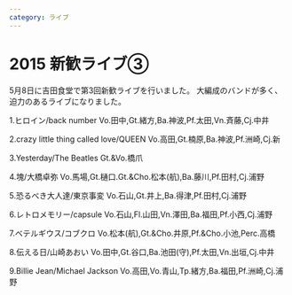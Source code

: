 ```yaml
---
category: ライブ
---
```

# 2015 新歓ライブ③

5月8日に吉田食堂で第3回新歓ライブを行いました。
大編成のバンドが多く、迫力のあるライブになりました。

1.ヒロイン/back number
Vo.田中,Gt.緒方,Ba.神波,Pf.太田,Vn.斉藤,Cj.中井

2.crazy little thing called love/QUEEN
Vo.高田,Gt.楠原,Ba.神波,Pf.洲崎,Cj.新

3.Yesterday/The Beatles
Gt.&Vo.橋爪

4.塊/大橋卓弥
Vo.馬場,Gt.樋口.Gt.&Cho.松本(航),Ba.藤川,Pf.田村,Cj.浦野

5.恐るべき大人達/東京事変
Vo.石山,Gt.井上,Ba.得津,Pf.田村,Cj.浦野

6.レトロメモリー/capsule
Vo.石山,Fl.山田,Vn.澤田,Ba.福田,Pf.小西,Cj.浦野

7.ベテルギウス/コブクロ
Vo.松本(航),Gt.&Cho.井原,Pf.&Cho.小池,Perc.高橋

8.伝える日/山崎あおい
Vo.田中,Gt.谷口,Ba.池田(守),Pf.太田,Vn.出垣,Cj.中井

9.Billie Jean/Michael Jackson
Vo.高田,Vo.青山,Tp.緒方,Ba.福田,Pf.洲崎,Cj.浦野